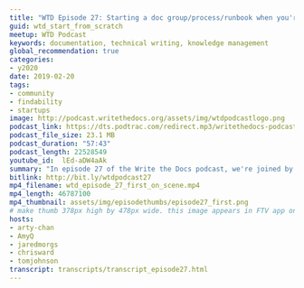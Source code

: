 ```yaml
---
title: "WTD Episode 27: Starting a doc group/process/runbook when you're the first"
guid: wtd_start_from_scratch
meetup: WTD Podcast
keywords: documentation, technical writing, knowledge management
global_recommendation: true
categories:
- y2020
date: 2019-02-20
tags:
- community
- findability
- startups
image: http://podcast.writethedocs.org/assets/img/wtdpodcastlogo.png
podcast_link: https://dts.podtrac.com/redirect.mp3/writethedocs-podcast.s3-us-west-2.amazonaws.com/wtd_episode_27_first_on_scene.mp3
podcast_file_size: 23.1 MB
podcast_duration: "57:43"
podcast_length: 22528549
youtube_id:  lEd-aDW4aAk
summary: "In episode 27 of the Write the Docs podcast, we're joined by Cynthin Ng and Amy Qualls from GitLab to talk about strategies for starting up docs in organizations where there aren't any other tech writers and where you're first on scene setting up shop. What are your first steps as a documentarian when there isn't anyone else, when processes, contacts, tools, and other systems aren't documented or described anywhere? When you're first on scene, docs might not even be your full-time job but rather a task that's on the side of your desk and which you have to bootstrap from ground zero."
bitlink: http://bit.ly/wtdpodcast27
mp4_filename: wtd_episode_27_first_on_scene.mp4
mp4_length: 46787100
mp4_thumbnail: assets/img/episodethumbs/episode27_first.png
# make thumb 378px high by 478px wide. this image appears in FTV app only
hosts:
- arty-chan
- AmyQ
- jaredmorgs
- chrisward
- tomjohnson
transcript: transcripts/transcript_episode27.html
---
```

